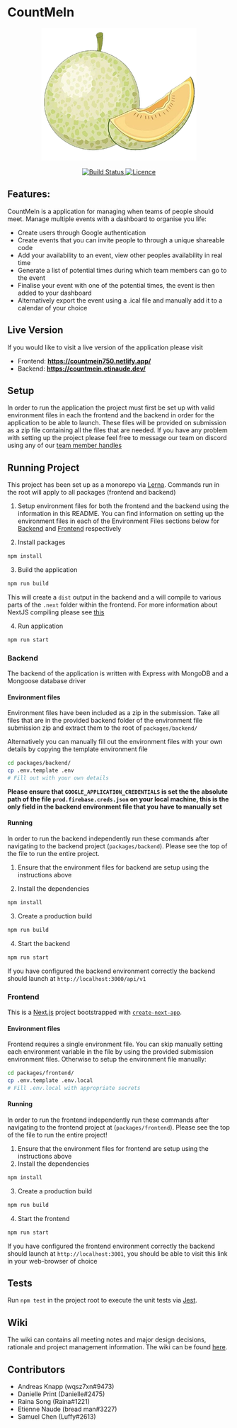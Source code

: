 # CountMeIn

<p align="center">
  <img src="./media/logo/melon.png" width="350" />
</p>

<p align="center">
  <a href="https://github.com/UOA-CS732-SE750-Students-2022/project-group-jade-jaguars/actions/workflows/pr-check.yml/badge.svg">
    <img alt="Build Status" src="https://github.com/UOA-CS732-SE750-Students-2022/project-group-jade-jaguars/actions/workflows/pr-check.yml/badge.svg">
  </a>
  <a href="https://img.shields.io/badge/License-GPLv3-blue.svg">
    <img alt="Licence" src="https://img.shields.io/badge/License-GPLv3-blue.svg">
  </a>
</p>

## Features:

CountMeIn is a application for managing when teams of people should meet. Manage multiple events with a dashboard to organise you life:

- Create users through Google authentication
- Create events that you can invite people to through a unique shareable code
- Add your availability to an event, view other peoples availability in real time
- Generate a list of potential times during which team members can go to the event
- Finalise your event with one of the potential times, the event is then added to your dashboard
- Alternatively export the event using a .ical file and manually add it to a calendar of your choice

## Live Version
If you would like to visit a live version of the application please visit
- Frontend: **https://countmein750.netlify.app/**
- Backend: **https://countmein.etinaude.dev/**

## Setup

In order to run the application the project must first be set up with valid environment files in each the frontend and the backend in order for the application to be able to launch. These files will be provided on submission as a zip file containing all the files that are needed. If you have any problem with setting up the project please feel free to message our team on discord using any of our [team member handles](#contributors)

## Running Project

This project has been set up as a monorepo via [Lerna](https://github.com/lerna/lerna). Commands run in the root will apply to all packages (frontend and backend)

1. Setup environment files for both the frontend and the backend using the information in this README. You can find information on setting up the environment files in each of the Environment Files sections below for [Backend](#backend) and [Frontend](#frontend) respectively

2. Install packages

```bash
npm install
```

3. Build the application

```bash
npm run build
```

This will create a `dist` output in the backend and a will compile to various parts of the `.next` folder within the frontend. For more information about NextJS compiling please see [this](https://nextjs.org/docs/deployment)

4. Run application

```bash
npm run start
```

### Backend

The backend of the application is written with Express with MongoDB and a Mongoose database driver

#### Environment files

Environment files have been included as a zip in the submission. Take all files that are in the provided backend folder of the environment file submission zip and extract them to the root of `packages/backend/`

Alternatively you can manually fill out the environment files with your own details by copying the template environment file

```bash
cd packages/backend/
cp .env.template .env
# Fill out with your own details
```

**Please ensure that `GOOGLE_APPLICATION_CREDENTIALS` is set the the absolute path of the file `prod.firebase.creds.json` on your local machine, this is the only field in the backend environment file that you have to manually set**

#### Running

In order to run the backend independently run these commands after navigating to the backend project (`packages/backend`). Please see the top of the file to run the entire project.

1. Ensure that the environment files for backend are setup using the instructions above

2. Install the dependencies

```bash
npm install
```

3. Create a production build

```bash
npm run build
```

4. Start the backend

```bash
npm run start
```

If you have configured the backend environment correctly the backend should launch at `http://localhost:3000/api/v1`

### Frontend

This is a [Next.js](https://nextjs.org/) project bootstrapped with [`create-next-app`](https://github.com/vercel/next.js/tree/canary/packages/create-next-app).

#### Environment files

Frontend requires a single environment file. You can skip manually setting each environment variable in the file by using the provided submission environment files. Otherwise to setup the environment file manually:

```bash
cd packages/frontend/
cp .env.template .env.local
# Fill .env.local with appropriate secrets
```

#### Running

In order to run the frontend independently run these commands after navigating to the frontend project at (`packages/frontend`). Please see the top of the file to run the entire project!

1. Ensure that the environment files for frontend are setup using the instructions above
2. Install the dependencies

```bash
npm install
```

3. Create a production build

```bash
npm run build
```

4. Start the frontend

```bash
npm run start
```

If you have configured the frontend environment correctly the backend should launch at `http://localhost:3001`, you should be able to visit this link in your web-browser of choice

## Tests

Run `npm test` in the project root to execute the unit tests via [Jest](https://jestjs.io).

## Wiki

The wiki can contains all meeting notes and major design decisions, rationale and project management information. The wiki can be found [here](https://github.com/UOA-CS732-SE750-Students-2022/project-group-jade-jaguars/wiki).

## Contributors

- Andreas Knapp (wqsz7xn#9473)
- Danielle Print (Danielle#2475)
- Raina Song (Raina#1221)
- Etienne Naude (bread man#3227)
- Samuel Chen (Luffy#2613)
